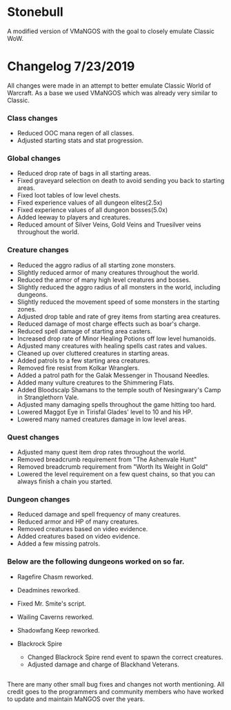 # Stonebull
A modified version of VMaNGOS with the goal to closely emulate Classic WoW.

# Changelog 7/23/2019

All changes were made in an attempt to better emulate Classic World of Warcraft.
As a base we used VMaNGOS which was already very similar to Classic.

### Class changes

* Reduced OOC mana regen of all classes.
* Adjusted starting stats and stat progression.

### Global changes

* Reduced drop rate of bags in all starting areas.
* Fixed graveyard selection on death to avoid sending you back to starting areas.
* Fixed loot tables of low level chests.
* Fixed experience values of all dungeon elites(2.5x)
* Fixed experience values of all dungeon bosses(5.0x)
* Added leeway to players and creatures.
* Reduced amount of Silver Veins, Gold Veins and Truesilver veins throughout the world.

### Creature changes

* Reduced the aggro radius of all starting zone monsters.
* Slightly reduced armor of many creatures throughout the world.
* Reduced the armor of many high level creatures and bosses.
* Slightly reduced the aggro radius of all monsters in the world, including dungeons.
* Slightly reduced the movement speed of some monsters in the starting zones.
* Adjusted drop table and rate of grey items from starting area creatures.
* Reduced damage of most charge effects such as boar's charge.
* Reduced spell damage of starting area casters.
* Increased drop rate of Minor Healing Potions off low level humanoids.
* Adjusted many creatures with healing spells cast rates and values.
* Cleaned up over cluttered creatures in starting areas.
* Added patrols to a few starting area creatures.
* Removed fire resist from Kolkar Wranglers.
* Added a patrol path for the Galak Messenger in Thousand Needles.
* Added many vulture creatures to the Shimmering Flats.
* Added Bloodscalp Shamans to the temple south of Nesingwary's Camp in Stranglethorn Vale.
* Adjusted many damaging spells throughout the game hitting too hard.
* Lowered Maggot Eye in Tirisfal Glades' level to 10 and his HP.
* Lowered many named creatures damage in low level areas.

### Quest changes

* Adjusted many quest item drop rates throughout the world.
* Removed breadcrumb requirement from "The Ashenvale Hunt"
* Removed breadcrumb requirement from "Worth Its Weight in Gold"
* Lowered the level requirement on a few quest chains, so that you can always finish a chain you started.

### Dungeon changes

* Reduced damage and spell frequency of many creatures.
* Reduced armor and HP of many creatures.
* Removed creatures based on video evidence.
* Added creatures based on video evidence.
* Added a few missing patrols.


### Below are the following dungeons worked on so far.

* Ragefire Chasm reworked.
* Deadmines reworked.
* Fixed Mr. Smite's script.
* Wailing Caverns reworked.
* Shadowfang Keep reworked.

* Blackrock Spire
	* Changed Blackrock Spire rend event to spawn the correct creatures.
	* Adjusted damage and charge of Blackhand Veterans.
##

There are many other small bug fixes and changes not worth mentioning.
All credit goes to the programmers and community members who have worked to update and maintain MaNGOS over the years.
